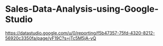 # Sales-Data-Analysis-using-Google-Studio


https://datastudio.google.com/u/0/reporting/f5b47357-75fd-4320-8212-56920c3350fa/page/yF19C?s=jTc5M5jA-yQ
